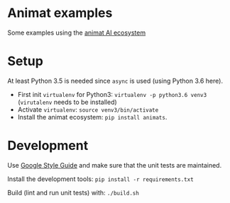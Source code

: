 Animat examples
===============

Some examples using the [animat AI ecosystem](https://github.com/animatai/ecosystem)


Setup
=====

At least Python 3.5 is needed since `async` is used (using Python 3.6 here).

* First init `virtualenv` for Python3: `virtualenv -p python3.6 venv3` (`virutalenv` needs to be installed)
* Activate `virtualenv`: `source venv3/bin/activate`
* Install the animat ecosystem: `pip install animats`.


Development
===========

Use [Google Style Guide](https://google.github.io/styleguide/pyguide.html)
and make sure that the unit tests are maintained.

Install the development tools: `pip install -r requirements.txt`

Build (lint and run unit tests) with: `./build.sh`
